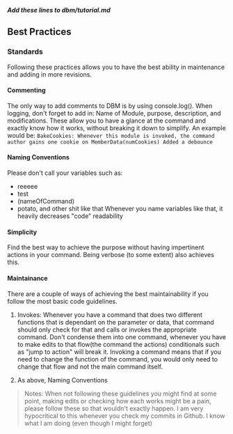 ***Add these lines to dbm/tutorial.md***

## Best Practices

### Standards
Following these practices allows you to have the best ability in maintenance and adding in more revisions.

#### Commenting
The only way to add comments to DBM is by using console.log(). When logging, don't forget to add in: Name of Module, purpose, description, and modifications. These allow you to have a glance at the command and exactly know how it works, without breaking it down to simplify. An example would be:
`BakeCookies: Whenever this module is invoked, the command author gains one cookie on MemberData(numCookies)
Added a debounce`

#### Naming Conventions
Please don't call your variables such as:
* reeeee
* test
* (nameOfCommand)
* potato, and other shit like that
Whenever you name variables like that, it heavily decreases "code" readability

#### Simplicity
Find the best way to achieve the purpose without having impertinent actions in your command. Being verbose (to some extent) also achieves this.

#### Maintainance
There are a couple of ways of achieving the best maintainability if you follow the most basic code guidelines.

1. Invokes: Whenever you have a command that does two different functions that is dependant on the parameter or data, that command should only check for that and calls or invokes the appropriate command. Don't condense them into one command, whenever you have to make edits to that flow(the command the actions) conditionals such as "jump to action" will break it. Invoking a command means that if you need to change the function of the command, you would only need to change that flow and not the main command itself.

1. As above, Naming Conventions

> Notes: When not following these guidelines you might find at some point, making edits or checking how each works might be a pain, please follow these so that wouldn't exactly happen.
> I am very hypocritical to this whenever you check my commits in Github. I know what I am doing (even though I might forget)

